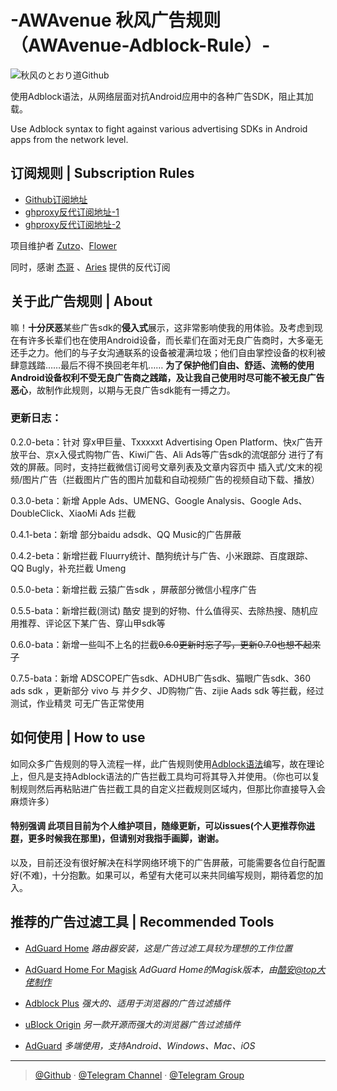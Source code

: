 # -AWAvenue 秋风广告规则（AWAvenue-Adblock-Rule）-

![秋风のとおり道Github](https://user-images.githubusercontent.com/121682528/222716105-d5582f28-7139-4f58-8ee4-e2cb8b1fde31.png)

使用Adblock语法，从网络层面对抗Android应用中的各种广告SDK，阻止其加载。

Use Adblock syntax to fight against various advertising SDKs in Android apps from the network level.

## 订阅规则 | Subscription Rules

- [Github订阅地址](https://raw.githubusercontent.com/TG-Twilight/AWAvenue-Adblock-Rule/main/AWAvenue-Adblock-Rule.txt)
- [ghproxy反代订阅地址-1](https://ghproxy.net/https://raw.githubusercontent.com/TG-Twilight/AWAvenue-Adblock-Rule/main/AWAvenue-Adblock-Rule.txt)
- [ghproxy反代订阅地址-2](https://ghproxy.com/https://raw.githubusercontent.com/TG-Twilight/AWAvenue-Adblock-Rule/main/AWAvenue-Adblock-Rule.txt)

项目维护者 [Zutzo](https://github.com/zutzo)、[Flower](https://t.me/Reese_Rikkati)

同时，感谢 [杰哥](https://t.me/JessTeesdale) 、[Aries](https://t.me/NoAries) 提供的反代订阅

## 关于此广告规则 | About
嘛！**十分厌恶**某些广告sdk的**侵入式**展示，这非常影响使我的用体验。及考虑到现在有许多长辈们也在使用Android设备，而长辈们在面对无良广告商时，大多毫无还手之力。他们的与子女沟通联系的设备被灌满垃圾；他们自由掌控设备的权利被肆意践踏……最后不得不换回老年机……
**为了保护他们自由、舒适、流畅的使用Android设备权利不受无良广告商之践踏，及让我自己使用时尽可能不被无良广告恶心**，故制作此规则，以期与无良广告sdk能有一搏之力。

### 更新日志：

0.2.0-beta：针对 穿x甲巨量、Txxxxxt Advertising Open Platform、快x广告开放平台、京x入侵式购物广告、Kiwi广告、Ali Ads等广告sdk的流氓部分 进行了有效的屏蔽。同时，支持拦截微信订阅号文章列表及文章内容页中 插入式/文末的视频/图片广告（拦截图片广告的图片加载和自动视频广告的视频自动下载、播放）

0.3.0-beta：新增 Apple Ads、UMENG、Google Analysis、Google Ads、DoubleClick、XiaoMi Ads 拦截

0.4.1-beta：新增 部分baidu adsdk、QQ Music的广告屏蔽

0.4.2-beta：新增拦截 Fluurry统计、酷狗统计与广告、小米跟踪、百度跟踪、QQ Bugly，补充拦截 Umeng

0.5.0-beta：新增拦截 云猿广告sdk ，屏蔽部分微信小程序广告

0.5.5-bata：新增拦截(测试) 酷安 提到的好物、什么值得买、去除热搜、随机应用推荐、评论区下某广告、穿山甲sdk等

0.6.0-bata：新增一些叫不上名的拦截~~0.6.0更新时忘了写，更新0.7.0也想不起来了~~

0.7.5-bata：新增 ADSCOPE广告sdk、ADHUB广告sdk、猫眼广告sdk、360 ads sdk ，更新部分 vivo 与 并夕夕、JD购物广告、zijie Aads sdk 等拦截，经过测试，作业精灵 可无广告正常使用

## 如何使用 | How to use
如同众多广告规则的导入流程一样，此广告规则使用[Adblock语法](https://help.adblockplus.org/hc/en-us/articles/360062733293)编写，故在理论上，但凡是支持Adblock语法的广告拦截工具均可将其导入并使用。（你也可以复制规则然后再粘贴进广告拦截工具的自定义拦截规则区域内，但那比你直接导入会麻烦许多）

#### 特别强调 此项目目前为个人维护项目，随缘更新，可以issues(个人更推荐你[进群](https://t.me/AWAvenueCheat)，更多时候我在那里)，但请别对我指手画脚，谢谢。
以及，目前还没有很好解决在科学网络环境下的广告屏蔽，可能需要各位自行配置好(不难)，十分抱歉。如果可以，希望有大佬可以来共同编写规则，期待着您的加入。

## 推荐的广告过滤工具 | Recommended Tools
- [AdGuard Home](https://github.com/AdguardTeam/AdGuardHome)    *路由器安装，这是广告过滤工具较为理想的工作位置*

- [AdGuard Home For Magisk](https://t.me/AWAvenue/357)   *AdGuard Home的Magisk版本，由[酷安@top大佬制作](https://www.coolapk.com/u/1373784)*

- [Adblock Plus](https://adblockplus.org/)    *强大的、适用于浏览器的广告过滤插件*

- [uBlock Origin](https://ublockorigin.com/)    *另一款开源而强大的浏览器广告过滤插件*

- [AdGuard](https://adguard.com/)    *多端使用，支持Android、Windows、Mac、iOS*


---

> [@Github](https://github.com/TG-Twilight/AWAvenue-Adblock-Rule) · [@Telegram Channel](https://t.me/AWAvenue) · [@Telegram Group](https://t.me/AWAvenueCheat) 
